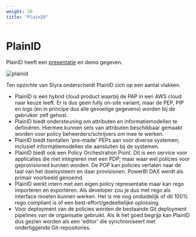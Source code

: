 ```yaml
---
weight: 30
title: "PlainID"
---
```


# PlainID

PlainID heeft een [presentatie](/documents/plainid.pdf) en demo gegeven.

![plainid](/ftv/images/plainid.png)

Ten opzichte van Styra onderscheidt PlainID zich op een aantal vlakken.

- PlainID is een hybrid cloud product waarbij de PAP in een AWS cloud naar keuze leeft. Er is dus geen fully on-site variant; maar de PEP, PIP en logs (en in principe dus alle gevoelige gegevens) worden bij de gebruiker zelf gehost.
- PlainID biedt ondersteuning om attributen en informatiemodellen te definiëren. Hiermee kunnen sets van attributen beschikbaar gemaakt worden voor policy beheerders/schrijvers om mee te werken.
- PlainID biedt tientallen 'pre-made' PEPs aan voor diverse systemen; inclusief informatiemodellen die aansluiten bij de systemen.
- PlainID biedt ook een Policy Orchestration Point. Dit is een service voor applicaties die niet integreren met een PDP; maar waar wel policies voor geprovisioned kunnen worden. De POP kan policies vertalen naar de taal van het doelsysteem en daar provisionen. PowerBI DAX werdt als primair voorbeeld genoemd.
- PlainID werkt intern met een eigen policy representatie maar kan rego importeren en exporteren. Als developer zou je dus met rego als interface moeten kunnen werken. Het is me nog onduidelijk of dit 100% rego compliant is of een best-effort/gedeeltelijke oplossing.
- Voor deployment van de policies worden de bestaande Git deployment pipelines van de organisatie gebruikt. Als ik het goed begrijp kan PlainID dus gezien worden als een 'editor' die synchroniseert met onderliggende Git-repositories.